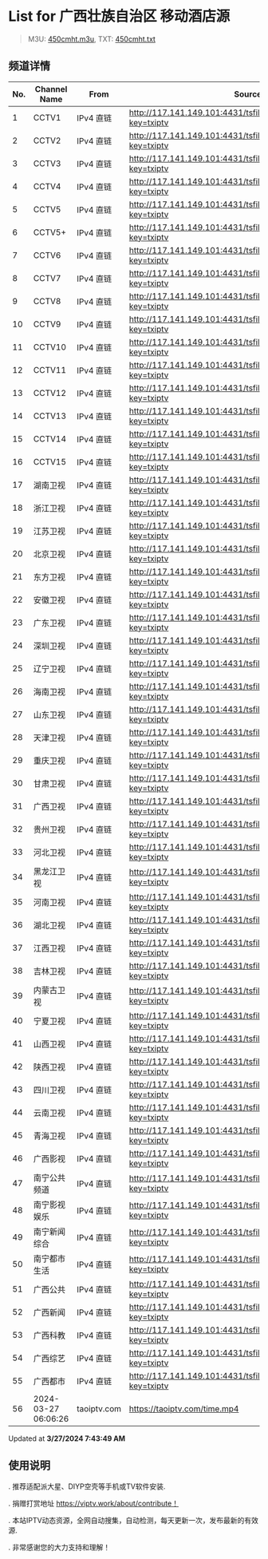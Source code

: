 # List for **广西壮族自治区 移动酒店源**

> M3U: [450cmht.m3u](/450cmht.m3u), TXT: [450cmht.txt](/txt/450cmht.txt)

## 频道详情

| No. | Channel Name | From | Source |
| --- | ------------ | ---- | ------ |
| 1 | CCTV1 | IPv4 直链 | <http://117.141.149.101:4431/tsfile/live/faacts/1010_1.m3u8?key=txiptv> |
| 2 | CCTV2 | IPv4 直链 | <http://117.141.149.101:4431/tsfile/live/faacts/1011_1.m3u8?key=txiptv> |
| 3 | CCTV3 | IPv4 直链 | <http://117.141.149.101:4431/tsfile/live/faacts/1012_1.m3u8?key=txiptv> |
| 4 | CCTV4 | IPv4 直链 | <http://117.141.149.101:4431/tsfile/live/faacts/1013_1.m3u8?key=txiptv> |
| 5 | CCTV5 | IPv4 直链 | <http://117.141.149.101:4431/tsfile/live/faacts/1014_1.m3u8?key=txiptv> |
| 6 | CCTV5+ | IPv4 直链 | <http://117.141.149.101:4431/tsfile/live/faacts/1015_1.m3u8?key=txiptv> |
| 7 | CCTV6 | IPv4 直链 | <http://117.141.149.101:4431/tsfile/live/faacts/0006_1.m3u8?key=txiptv> |
| 8 | CCTV7 | IPv4 直链 | <http://117.141.149.101:4431/tsfile/live/faacts/0007_1.m3u8?key=txiptv> |
| 9 | CCTV8 | IPv4 直链 | <http://117.141.149.101:4431/tsfile/live/faacts/0008_1.m3u8?key=txiptv> |
| 10 | CCTV9 | IPv4 直链 | <http://117.141.149.101:4431/tsfile/live/0009_1.m3u8?key=txiptv> |
| 11 | CCTV10 | IPv4 直链 | <http://117.141.149.101:4431/tsfile/live/0010_1.m3u8?key=txiptv> |
| 12 | CCTV11 | IPv4 直链 | <http://117.141.149.101:4431/tsfile/live/0011_1.m3u8?key=txiptv> |
| 13 | CCTV12 | IPv4 直链 | <http://117.141.149.101:4431/tsfile/live/0012_1.m3u8?key=txiptv> |
| 14 | CCTV13 | IPv4 直链 | <http://117.141.149.101:4431/tsfile/live/1016_1.m3u8?key=txiptv> |
| 15 | CCTV14 | IPv4 直链 | <http://117.141.149.101:4431/tsfile/live/1017_1.m3u8?key=txiptv> |
| 16 | CCTV15 | IPv4 直链 | <http://117.141.149.101:4431/tsfile/live/1018_1.m3u8?key=txiptv> |
| 17 | 湖南卫视 | IPv4 直链 | <http://117.141.149.101:4431/tsfile/live/0128_1.m3u8?key=txiptv> |
| 18 | 浙江卫视 | IPv4 直链 | <http://117.141.149.101:4431/tsfile/live/0124_1.m3u8?key=txiptv> |
| 19 | 江苏卫视 | IPv4 直链 | <http://117.141.149.101:4431/tsfile/live/0127_1.m3u8?key=txiptv> |
| 20 | 北京卫视 | IPv4 直链 | <http://117.141.149.101:4431/tsfile/live/0122_1.m3u8?key=txiptv> |
| 21 | 东方卫视 | IPv4 直链 | <http://117.141.149.101:4431/tsfile/live/0107_1.m3u8?key=txiptv> |
| 22 | 安徽卫视 | IPv4 直链 | <http://117.141.149.101:4431/tsfile/live/0130_1.m3u8?key=txiptv> |
| 23 | 广东卫视 | IPv4 直链 | <http://117.141.149.101:4431/tsfile/live/0125_1.m3u8?key=txiptv> |
| 24 | 深圳卫视 | IPv4 直链 | <http://117.141.149.101:4431/tsfile/live/0126_1.m3u8?key=txiptv> |
| 25 | 辽宁卫视 | IPv4 直链 | <http://117.141.149.101:4431/tsfile/live/0121_1.m3u8?key=txiptv> |
| 26 | 海南卫视 | IPv4 直链 | <http://117.141.149.101:4431/tsfile/live/1019_1.m3u8?key=txiptv> |
| 27 | 山东卫视 | IPv4 直链 | <http://117.141.149.101:4431/tsfile/live/0131_1.m3u8?key=txiptv> |
| 28 | 天津卫视 | IPv4 直链 | <http://117.141.149.101:4431/tsfile/live/0135_1.m3u8?key=txiptv> |
| 29 | 重庆卫视 | IPv4 直链 | <http://117.141.149.101:4431/tsfile/live/0142_1.m3u8?key=txiptv> |
| 30 | 甘肃卫视 | IPv4 直链 | <http://117.141.149.101:4431/tsfile/live/0141_1.m3u8?key=txiptv> |
| 31 | 广西卫视 | IPv4 直链 | <http://117.141.149.101:4431/tsfile/live/faacts/0113_1.m3u8?key=txiptv> |
| 32 | 贵州卫视 | IPv4 直链 | <http://117.141.149.101:4431/tsfile/live/0120_1.m3u8?key=txiptv> |
| 33 | 河北卫视 | IPv4 直链 | <http://117.141.149.101:4431/tsfile/live/0117_1.m3u8?key=txiptv> |
| 34 | 黑龙江卫视 | IPv4 直链 | <http://117.141.149.101:4431/tsfile/live/0143_1.m3u8?key=txiptv> |
| 35 | 河南卫视 | IPv4 直链 | <http://117.141.149.101:4431/tsfile/live/0139_1.m3u8?key=txiptv> |
| 36 | 湖北卫视 | IPv4 直链 | <http://117.141.149.101:4431/tsfile/live/0132_1.m3u8?key=txiptv> |
| 37 | 江西卫视 | IPv4 直链 | <http://117.141.149.101:4431/tsfile/live/0138_1.m3u8?key=txiptv> |
| 38 | 吉林卫视 | IPv4 直链 | <http://117.141.149.101:4431/tsfile/live/0116_1.m3u8?key=txiptv> |
| 39 | 内蒙古卫视 | IPv4 直链 | <http://117.141.149.101:4431/tsfile/live/0109_1.m3u8?key=txiptv> |
| 40 | 宁夏卫视 | IPv4 直链 | <http://117.141.149.101:4431/tsfile/live/0112_1.m3u8?key=txiptv> |
| 41 | 山西卫视 | IPv4 直链 | <http://117.141.149.101:4431/tsfile/live/0118_1.m3u8?key=txiptv> |
| 42 | 陕西卫视 | IPv4 直链 | <http://117.141.149.101:4431/tsfile/live/0136_1.m3u8?key=txiptv> |
| 43 | 四川卫视 | IPv4 直链 | <http://117.141.149.101:4431/tsfile/live/0123_1.m3u8?key=txiptv> |
| 44 | 云南卫视 | IPv4 直链 | <http://117.141.149.101:4431/tsfile/live/0119_1.m3u8?key=txiptv> |
| 45 | 青海卫视 | IPv4 直链 | <http://117.141.149.101:4431/tsfile/live/0140_1.m3u8?key=txiptv> |
| 46 | 广西影视 | IPv4 直链 | <http://117.141.149.101:4431/tsfile/live/faacts/1006_1.m3u8?key=txiptv> |
| 47 | 南宁公共频道 | IPv4 直链 | <http://117.141.149.101:4431/tsfile/live/faacts/1003_1.m3u8?key=txiptv> |
| 48 | 南宁影视娱乐 | IPv4 直链 | <http://117.141.149.101:4431/tsfile/live/faacts/1002_1.m3u8?key=txiptv> |
| 49 | 南宁新闻综合 | IPv4 直链 | <http://117.141.149.101:4431/tsfile/live/faacts/1000_1.m3u8?key=txiptv> |
| 50 | 南宁都市生活 | IPv4 直链 | <http://117.141.149.101:4431/tsfile/live/faacts/1001_1.m3u8?key=txiptv> |
| 51 | 广西公共 | IPv4 直链 | <http://117.141.149.101:4431/tsfile/live/faacts/1008_1.m3u8?key=txiptv> |
| 52 | 广西新闻 | IPv4 直链 | <http://117.141.149.101:4431/tsfile/live/faacts/1007_1.m3u8?key=txiptv> |
| 53 | 广西科教 | IPv4 直链 | <http://117.141.149.101:4431/tsfile/live/faacts/1009_1.m3u8?key=txiptv> |
| 54 | 广西综艺 | IPv4 直链 | <http://117.141.149.101:4431/tsfile/live/faacts/1004_1.m3u8?key=txiptv> |
| 55 | 广西都市 | IPv4 直链 | <http://117.141.149.101:4431/tsfile/live/faacts/1005_1.m3u8?key=txiptv> |
| 56 | 2024-03-27 06:06:26 | taoiptv.com | <https://taoiptv.com/time.mp4> |

Updated at **3/27/2024 7:43:49 AM**

## 使用说明

. 推荐适配派大星、DIYP空壳等手机或TV软件安装.

. 捐赠打赏地址 https://viptv.work/about/contribute！

. 本站IPTV动态资源，全网自动搜集，自动检测，每天更新一次，发布最新的有效源.

. 非常感谢您的大力支持和理解！